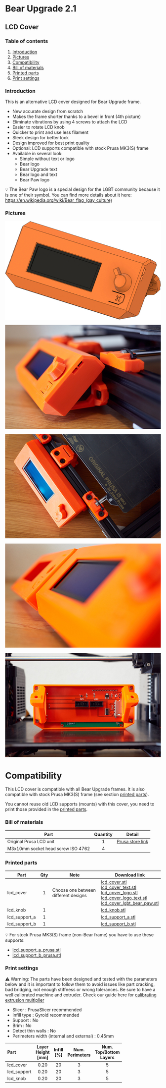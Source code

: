 # Bear Upgrade 2.1

## LCD Cover

### Table of contents
  1. [Introduction](#introduction)
  1. [Pictures](#pictures)
  1. [Compatibility](#compatibility)
  1. [Bill of materials](#bill-of-materials)
  1. [Printed parts](#printed-parts)
  1. [Print settings](#print-settings)

### Introduction

This is an alternative LCD cover designed for Bear Upgrade frame.
  * New accurate design from scratch
  * Makes the frame shorter thanks to a bevel in front (4th picture)
  * Eliminate vibrations by using 4 screws to attach the LCD
  * Easier to rotate LCD knob
  * Quicker to print and use less filament
  * Sleek design for better look
  * Design improved for best print quality
  * Optional: LCD supports compatible with stock Prusa MK3(S) frame
  * Available in several look:
      * Simple without text or logo
      * Bear logo
      * Bear Upgrade text
      * Bear logo and text
      * Bear Paw logo

:bulb: The Bear Paw logo is a special design for the LGBT community because it is one of their symbol. You can find more details about it here: https://en.wikipedia.org/wiki/Bear_flag_(gay_culture)


### Pictures

![LCD Cover Animation](images/lcd_cover_animation.gif)

![LCD Cover Photo speaker holes](images/lcd_cover_photo_01.jpg)

![LCD Cover Photo top view](images/lcd_cover_photo_02.jpg)

![LCD Cover Photo bevel](images/lcd_cover_photo_03.jpg)

![LCD Cover Photo screw mount](images/lcd_cover_photo_04.jpg)


# Compatibility

This LCD cover is compatible with all Bear Upgrade frames. It is also compatible with stock Prusa MK3(S) frame (see section [printed parts](#printed-parts)).

You cannot reuse old LCD supports (mounts) with this cover, you need to print those provided in the [printed parts](#printed-parts).


### Bill of materials

| Part     | Quantity | Detail |
|----------|:--------:|--------|
| Original Prusa LCD unit  | 1 | [Prusa store link](https://shop.prusa3d.com/en/spare-parts/213-lcd-unit.html) |
| M3x10mm socket head screw ISO 4762 | 4 | |


### Printed parts

| Part     | Qty | Note | Download link |
|----------|:--------:|------|---------------|
| lcd_cover     | 1 | Choose one between different designs | [lcd_cover.stl](printed_parts/stl/lcd_cover.stl?raw=true)<br>[lcd_cover_text.stl](printed_parts/stl/lcd_cover_text.stl?raw=true)<br>[lcd_cover_logo.stl](printed_parts/stl/lcd_cover_logo.stl?raw=true)<br>[lcd_cover_logo_text.stl](printed_parts/stl/lcd_cover_logo_text.stl?raw=true)<br>[lcd_cover_lgbt_bear_paw.stl](printed_parts/stl/lcd_cover_lgbt_bear_paw.stl?raw=true) |
| lcd_knob      | 1 | | [lcd_knob.stl](printed_parts/stl/lcd_knob.stl?raw=true) |
| lcd_support_a | 1 | | [lcd_support_a.stl](printed_parts/stl/lcd_support_a.stl?raw=true) |
| lcd_support_b | 1 | | [lcd_support_b.stl](printed_parts/stl/lcd_support_b.stl?raw=true) |

:bulb: For stock Prusa MK3(S) frame (non-Bear frame) you have to use these supports:
  * [lcd_support_a_prusa.stl](support_for_prusa_frame/printed_parts/stl/lcd_support_a_prusa.stl?raw=true)
  * [lcd_support_b_prusa.stl](support_for_prusa_frame/printed_parts/stl/lcd_support_b_prusa.stl?raw=true)


### Print settings

:warning: Warning: The parts have been designed and tested with the parameters below and it is important to follow them to avoid issues like part cracking, bad bridging, not enough stiffness or wrong tolerances. Be sure to have a well calibrated machine and extruder. Check our guide here for [calibrating extrusion multiplier](https://guides.bear-lab.com/Guide/Extrusion+multiplier+and+filament+diameter/8?lang=en)

  * Slicer : PrusaSlicer recommended
  * Infill type : Gyroid recommended
  * Support : No
  * Brim : No
  * Detect thin walls : No
  * Perimeters width (internal and external) : 0.45mm

| Part | Layer<br/>Height<br/>[mm] | Infill<br/>[%] | Num.<br/>Perimeters | Num.<br/>Top/Bottom<br/>Layers |
|:----|:----:|:----:|:----:|:----:|
| lcd_cover   | 0.20 | 20 | 3 | 5 |
| lcd_support | 0.20 | 20 | 3 | 5 |
| lcd_knob    | 0.20 | 20 | 3 | 5 |
